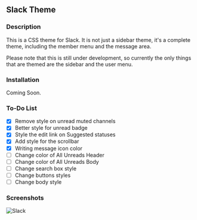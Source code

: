 
## Slack Theme
### Description
This is a CSS theme for Slack. It is not just a sidebar theme, it's a complete theme, including the member menu and the message area. 

Please note that this is still under development, so currently the only things that are themed are the sidebar and the user menu.
### Installation
Coming Soon.
### To-Do List
- [x] Remove style on unread muted channels
- [x] Better style for unread badge
- [x] Style the edit link on Suggested statuses
- [x] Add style for the scrollbar
- [x] Writing message icon color
- [ ] Change color of All Unreads Header
- [ ] Change color of All Unreads Body
- [ ] Change search box style
- [ ] Change buttons styles
- [ ] Change body style
### Screenshots
![Slack](https://raw.githubusercontent.com/lucasqueiroz/custom-slack/sidebar/custom/slack-sidebar.png)
